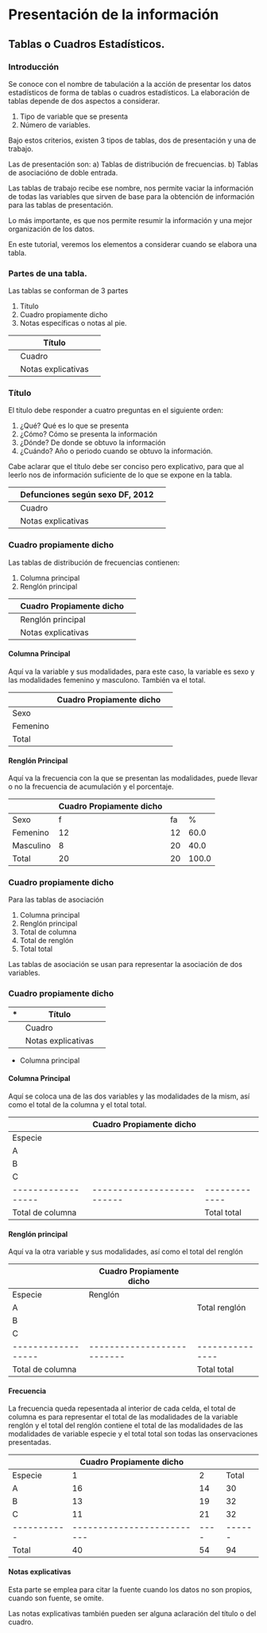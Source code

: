 # Presentación de la información

## Tablas o Cuadros Estadísticos.
### Introducción
Se conoce con el nombre de tabulación a la acción de presentar los datos estadísticos de forma de tablas o cuadros estadísticos. La elaboración de tablas depende de dos aspectos a considerar.

1. Tipo de variable que se presenta
2. Número de variables.

Bajo estos criterios, existen 3 tipos de tablas, dos de presentación y una de trabajo.

Las de presentación son:
a) Tablas de distribución de frecuencias.
b) Tablas de asociacióno de doble entrada.

Las tablas de trabajo recibe ese nombre, nos permite vaciar la información de todas las variables que sirven de base para la obtención de información para las tablas de presentación.

Lo más importante, es que nos permite resumir la información y una mejor organización de los datos.

En este tutorial, veremos los elementos a considerar cuando se elabora una tabla.

### Partes de una tabla.

Las tablas se conforman de 3 partes
1. Título
2. Cuadro propiamente dicho
3. Notas específicas o notas al pie.

|   | Título             |   |
|---|--------------------|---|
|   | Cuadro             |   |
|   | Notas explicativas |   |

### Título

El título debe responder a cuatro preguntas en el siguiente orden:

1. ¿Qué? Qué es lo que se presenta
2. ¿Cómo? Cómo se presenta la información
3. ¿Dónde? De donde se obtuvo la información
4. ¿Cuándo? Año o periodo cuando se obtuvo la información.

Cabe aclarar que el título debe ser conciso pero explicativo, para que al leerlo nos de información suficiente de lo que se expone en la tabla.

|   | Defunciones según sexo DF, 2012 |   |
|---|---------------------------------|---|
|   | Cuadro                          |   |
|   | Notas explicativas              |   |

### Cuadro propiamente dicho

Las tablas de distribución de frecuencias contienen:

1. Columna principal
2. Renglón principal

|   | Cuadro Propiamente dicho |   |
|---|--------------------------|---|
|   | Renglón principal        |   |
|   | Notas explicativas       |   |

#### Columna Principal

Aquí va la variable y sus modalidades, para este caso, la variable es sexo y las modalidades femenino y masculono. También va el total.

|           | Cuadro Propiamente dicho |   |
|-----------|--------------------------|---|
| Sexo      |                          |   |
| Femenino  |                          |   |
| Total     |                          |   |

#### Renglón Principal

Aquí va la frecuencia con la que se presentan las modalidades, puede llevar o no la frecuencia de acumulación y el porcentaje.

|           | Cuadro Propiamente dicho |    |     |
|-----------|--------------------------|----|-----|
| Sexo      | f                        | fa |%    |
| Femenino  | 12                       | 12 |60.0 |
| Masculino | 8                        | 20 |40.0 |
| Total     | 20                       | 20 |100.0|

### Cuadro propiamente dicho

Para las tablas de asociación

1. Columna principal
2. Renglón principal
3. Total de columna
3. Total de renglón
5. Total total

Las tablas de asociación se usan para representar la asociación de dos variables.

### Cuadro propiamente dicho


| * | Título             |   |
|---|--------------------|---|
|   | Cuadro             |   |
|   | Notas explicativas |   |

* Columna principal

#### Columna Principal

Aquí se coloca una de las dos variables y las modalidades de la mism, así como el total de la columna y el total total.

|                  | Cuadro Propiamente dicho |             |
|------------------|--------------------------|-------------|
| Especie          |                          |             |
| A                |                          |             |
| B                |                          |             |
| C                |                          |             |
|------------------|--------------------------|-------------|
| Total de columna |                          | Total total |

#### Renglón principal

Aquí va la otra variable y sus modalidades, así como el total del renglón 

|                  | Cuadro Propiamente dicho |               |
|------------------|--------------------------|---------------|
| Especie          |  Renglón                 |               |
| A                |                          | Total renglón |
| B                |                          |               |
| C                |                          |               |
|------------------|--------------------------|---------------|
| Total de columna |                          | Total total   |

#### Frecuencia

La frecuencia queda repesentada al interior de cada celda, el total de columna es para representar el total de las modalidades de la variable renglón y el total del renglón contiene el total de las modalidades de las modalidades de variable especie y el total total son todas las onservaciones presentadas.

|           | Cuadro Propiamente dicho |    |      |
|-----------|--------------------------|----|------|
| Especie   | 1                        | 2  |Total |
| A         | 16                       | 14 |30    |
| B         | 13                       | 19 |32    |
| C         | 11                       | 21 |32    |
|-----------|--------------------------|----|------|
| Total     | 40                       | 54 |94    |

#### Notas explicativas

Esta parte se emplea para citar la fuente cuando los datos no son propios, cuando son fuente, se omite.

Las notas explicativas también pueden ser alguna aclaración del título o del cuadro.
